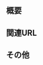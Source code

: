 ## 概要
<!-- 変更の目的や変更内容 -->

## 関連URL
<!--
元issueのURLや
関係のある話題のURLなど
-->

## その他
<!--レビュワーに対する注意点 (ここはこういう風に思ったけどこういう風に実装した、ここはこうしようと思ったんだけどこういう悩みがありやめた、など注意点があれば) -->
